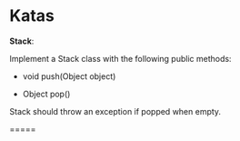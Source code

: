 Katas
=====

<b>Stack</b>:

Implement a Stack class with the following public methods:

- void push(Object object)

- Object pop()



Stack should throw an exception if popped when empty.

=====
